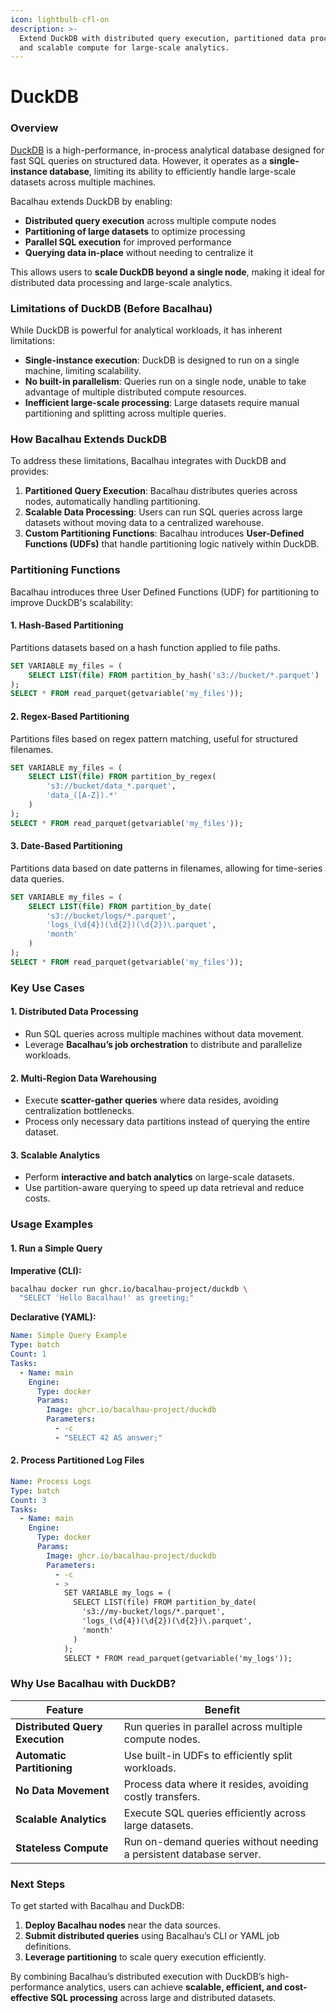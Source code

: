 ```yaml
---
icon: lightbulb-cfl-on
description: >-
  Extend DuckDB with distributed query execution, partitioned data processing,
  and scalable compute for large-scale analytics.
---
```


# DuckDB

### Overview

[DuckDB](https://duckdb.org/) is a high-performance, in-process analytical database designed for fast SQL queries on structured data. However, it operates as a **single-instance database**, limiting its ability to efficiently handle large-scale datasets across multiple machines.

Bacalhau extends DuckDB by enabling:

* **Distributed query execution** across multiple compute nodes
* **Partitioning of large datasets** to optimize processing
* **Parallel SQL execution** for improved performance
* **Querying data in-place** without needing to centralize it

This allows users to **scale DuckDB beyond a single node**, making it ideal for distributed data processing and large-scale analytics.

### Limitations of DuckDB (Before Bacalhau)

While DuckDB is powerful for analytical workloads, it has inherent limitations:

* **Single-instance execution**: DuckDB is designed to run on a single machine, limiting scalability.
* **No built-in parallelism**: Queries run on a single node, unable to take advantage of multiple distributed compute resources.
* **Inefficient large-scale processing**: Large datasets require manual partitioning and splitting across multiple queries.

### How Bacalhau Extends DuckDB

To address these limitations, Bacalhau integrates with DuckDB and provides:

1. **Partitioned Query Execution**: Bacalhau distributes queries across nodes, automatically handling partitioning.
2. **Scalable Data Processing**: Users can run SQL queries across large datasets without moving data to a centralized warehouse.
3. **Custom Partitioning Functions**: Bacalhau introduces **User-Defined Functions (UDFs)** that handle partitioning logic natively within DuckDB.

### Partitioning Functions

Bacalhau introduces three User Defined Functions (UDF) for partitioning to improve DuckDB's scalability:

#### 1. Hash-Based Partitioning

Partitions datasets based on a hash function applied to file paths.

```sql
SET VARIABLE my_files = (
    SELECT LIST(file) FROM partition_by_hash('s3://bucket/*.parquet')
);
SELECT * FROM read_parquet(getvariable('my_files'));
```

#### 2. Regex-Based Partitioning

Partitions files based on regex pattern matching, useful for structured filenames.

```sql
SET VARIABLE my_files = (
    SELECT LIST(file) FROM partition_by_regex(
        's3://bucket/data_*.parquet',  
        'data_([A-Z]).*'  
    )
);
SELECT * FROM read_parquet(getvariable('my_files'));
```

#### 3. Date-Based Partitioning

Partitions data based on date patterns in filenames, allowing for time-series data queries.

```sql
SET VARIABLE my_files = (
    SELECT LIST(file) FROM partition_by_date(
        's3://bucket/logs/*.parquet',           
        'logs_(\d{4})(\d{2})(\d{2})\.parquet', 
        'month'                                 
    )
);
SELECT * FROM read_parquet(getvariable('my_files'));
```

### Key Use Cases

#### **1. Distributed Data Processing**

* Run SQL queries across multiple machines without data movement.
* Leverage **Bacalhau’s job orchestration** to distribute and parallelize workloads.

#### **2. Multi-Region Data Warehousing**

* Execute **scatter-gather queries** where data resides, avoiding centralization bottlenecks.
* Process only necessary data partitions instead of querying the entire dataset.

#### **3. Scalable Analytics**

* Perform **interactive and batch analytics** on large-scale datasets.
* Use partition-aware querying to speed up data retrieval and reduce costs.

### Usage Examples

#### 1. Run a Simple Query&#x20;

**Imperative (CLI):**

```bash
bacalhau docker run ghcr.io/bacalhau-project/duckdb \
  "SELECT 'Hello Bacalhau!' as greeting;"
```

**Declarative (YAML):**

```yaml
Name: Simple Query Example
Type: batch
Count: 1
Tasks:
  - Name: main
    Engine:
      Type: docker
      Params:
        Image: ghcr.io/bacalhau-project/duckdb
        Parameters:
          - -c
          - "SELECT 42 AS answer;"
```

#### 2. Process Partitioned Log Files

```yaml
Name: Process Logs
Type: batch
Count: 3
Tasks:
  - Name: main
    Engine:
      Type: docker
      Params:
        Image: ghcr.io/bacalhau-project/duckdb
        Parameters:
          - -c
          - >
            SET VARIABLE my_logs = (
              SELECT LIST(file) FROM partition_by_date(
                's3://my-bucket/logs/*.parquet',
                'logs_(\d{4})(\d{2})(\d{2})\.parquet',
                'month'
              )
            );
            SELECT * FROM read_parquet(getvariable('my_logs'));
```

### Why Use Bacalhau with DuckDB?

| Feature                         | Benefit                                                             |
| ------------------------------- | ------------------------------------------------------------------- |
| **Distributed Query Execution** | Run queries in parallel across multiple compute nodes.              |
| **Automatic Partitioning**      | Use built-in UDFs to efficiently split workloads.                   |
| **No Data Movement**            | Process data where it resides, avoiding costly transfers.           |
| **Scalable Analytics**          | Execute SQL queries efficiently across large datasets.              |
| **Stateless Compute**           | Run on-demand queries without needing a persistent database server. |

### Next Steps

To get started with Bacalhau and DuckDB:

1. **Deploy Bacalhau nodes** near the data sources.
2. **Submit distributed queries** using Bacalhau’s CLI or YAML job definitions.
3. **Leverage partitioning** to scale query execution efficiently.

By combining Bacalhau’s distributed execution with DuckDB’s high-performance analytics, users can achieve **scalable, efficient, and cost-effective SQL processing** across large and distributed datasets.

